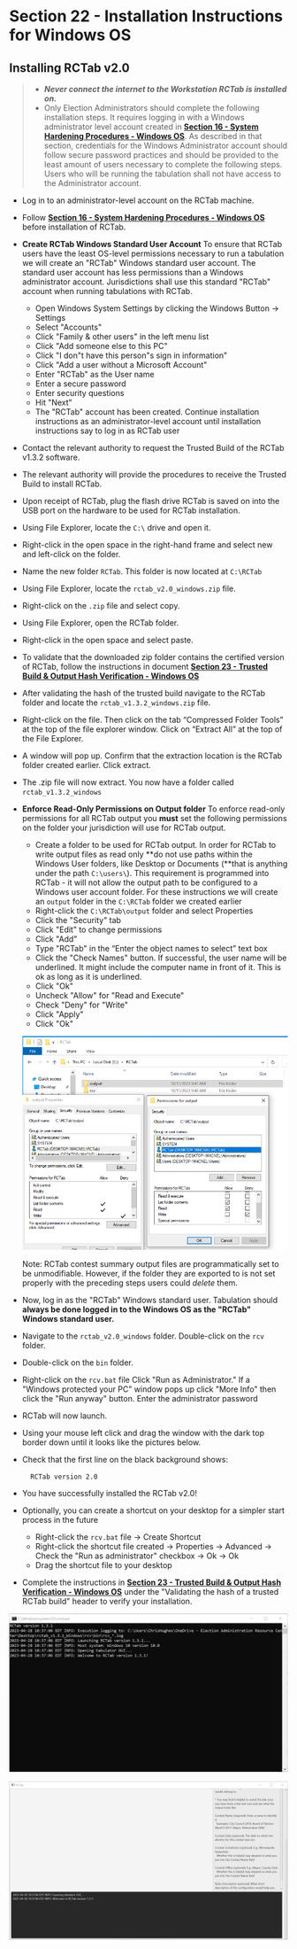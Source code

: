 # Section 22 - Installation Instructions for Windows OS

## Installing RCTab v2.0

> - ***Never connect the internet to the Workstation RCTab is installed on.***
> - Only Election Administrators should complete the following installation steps. It requires logging in with a Windows administrator level account created in [**Section 16 - System Hardening Procedures - Windows OS**](system_hardening_procedures_-_windows_os.md). As described in that section, credentials for the Windows Administrator account should follow secure password practices and should be provided to the least amount of users necessary to complete the following steps. Users who will be running the tabulation shall not have access to the Administrator account.

- Log in to an administrator-level account on the RCTab machine.
- Follow [**Section 16 - System Hardening Procedures - Windows OS**](system_hardening_procedures_-_windows_os.md) before installation of RCTab.
- **Create RCTab Windows Standard User Account** To ensure that RCTab users have the least OS-level permissions necessary to run a tabulation we will create an "RCTab" Windows standard user account. The standard user account has less permissions than a Windows administrator account. Jurisdictions shall use this standard "RCTab" account when running tabulations with RCTab.
    * Open Windows System Settings by clicking the Windows Button \-\> Settings
    * Select "Accounts"
    * Click "Family & other users" in the left menu list
    * Click "Add someone else to this PC"
    * Click "I don"t have this person"s sign in information"
    * Click "Add a user without a Microsoft Account"
    * Enter "RCTab" as the User name
    * Enter a secure password
    * Enter security questions
    * Hit "Next"
    * The "RCTab" account has been created. Continue installation instructions as an administrator-level account until installation instructions say to log in as RCTab user
- Contact the relevant authority to request the Trusted Build of the RCTab v1.3.2 software.
- The relevant authority will provide the procedures to receive the Trusted Build to install RCTab.
- Upon receipt of RCTab, plug the flash drive RCTab is saved on into the USB port on the hardware to be used for RCTab installation.
- Using File Explorer, locate the `C:\` drive and open it.
- Right-click in the open space in the right-hand frame and select new and left-click on the folder.
- Name the new folder `RCTab`. This folder is now located at `C:\RCTab`
- Using File Explorer, locate the `rctab_v2.0_windows.zip` file.
- Right-click on the `.zip` file and select copy.
- Using File Explorer, open the RCTab folder.
- Right-click in the open space and select paste.
- To validate that the downloaded zip folder contains the certified version of RCTab, follow the instructions in document [**Section 23 - Trusted Build & Output Hash Verification - Windows OS**](trusted_build_and_output_hash_verification.md)
- After validating the hash of the trusted build navigate to the RCTab folder and locate the `rctab_v1.3.2_windows.zip` file.
- Right-click on the file. Then click on the tab “Compressed Folder Tools” at the top of the file explorer window. Click on “Extract All” at the top of the File Explorer.
- A window will pop up. Confirm that the extraction location is the RCTab folder created earlier. Click extract.
- The .zip file will now extract. You now have a folder called `rctab_v1.3.2_windows`
- **Enforce Read-Only Permissions on Output folder** To enforce read-only permissions for all RCTab output you **must** set the following permissions on the folder your jurisdiction will use for RCTab output.
    * Create a folder to be used for RCTab output. In order for RCTab to write output files as read only **do not use paths within the Windows User folders, like Desktop or Documents (**that is anything under the path `C:\users\`). This requirement is programmed into RCTab - it will not allow the output path to be configured to a Windows user account folder. For these instructions we will create an `output` folder in the `C:\RCTab` folder we created earlier
    * Right-click the `C:\RCTab\output` folder and select Properties
    * Click the "Security" tab
    * Click "Edit" to change permissions
    * Click "Add"
    * Type "RCTab" in the “Enter the object names to select” text box
    * Click the "Check Names" button. If successful, the user name will be underlined. It might include the computer name in front of it. This is ok as long as it is underlined.
    * Click "Ok"
    * Uncheck "Allow" for "Read and Execute"
    * Check "Deny" for "Write"
    * Click "Apply"
    * Click "Ok"

	![Screenshot of Windows setting menu for managing in-depth user privileges](images/image59.png)

    Note: RCTab contest summary output files are programmatically set to be unmodifiable. However, if the folder they are exported to is not set properly with the preceding steps users could *delete* them.

- Now, log in as the "RCTab" Windows standard user. Tabulation should **always be done logged in to the Windows OS as the "RCTab" Windows standard user.**
- Navigate to the `rctab_v2.0_windows` folder. Double-click on the `rcv` folder.
- Double-click on the `bin` folder.
- Right-click on the `rcv.bat` file Click "Run as Administrator." If a "Windows protected your PC" window pops up click "More Info" then click the "Run anyway" button. Enter the administrator password
- RCTab will now launch.
- Using your mouse left click and drag the window with the dark top border down until it looks like the pictures below.
- Check that the first line on the black background shows:

		RCTab version 2.0

- You have successfully installed the RCTab v2.0!
- Optionally, you can create a shortcut on your desktop for a simpler start process in the future
    * Right-click the `rcv.bat` file -> Create Shortcut
    * Right-click the shortcut file created -> Properties -> Advanced -> Check the "Run as administrator" checkbox -> Ok -> Ok
    * Drag the shortcut file to your desktop
- Complete the instructions in [**Section 23 - Trusted Build & Output Hash Verification - Windows OS**](trusted_build_and_output_hash_verification.md) under the "Validating the hash of a trusted RCTab build" header to verify your installation.

![Screenshot of Windows Command Prompt running script to start up RCTab 1.3.1 GUI](images/image57.png)

![Screenshot of bottom RCTab GUI running, including console log on initialization and part of in-app user guidance ](images/image53.png)